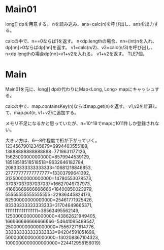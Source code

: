 # Main01
long\[\] dpを用意する。
nを読み込み、ans=calc(n)を呼び出し、ansを出力する。

calcの中で、n==0ならば1を返す。
n<dp.lengthの場合、nn=(int)nを入れ、dp[nn]>0ならばdp[nn]を返す。
v1=calc(n/2)、v2=calc(n/3)を呼び出し、n<dp.lengthの場合dp[nn]=v1+v2を入れる。
v1+v2を返す。
TLE7個。

# Main
Main01を元に、long\[\] dpの代わりにMap<Long, Long> mapにキャッシュする。

calcの中で、map.containsKey(n)ならばmap.get(n)を返す。
v1,v2を計算して、map.put(n, v1+v2)に追加する。

メモリ不足になるかと思っていたが、n=10^18でmapに1011件しか登録されない。

大きい方は、6～8件程度で桁が下がっていく。
12345679012345679=6994403555189, 13888888888888888=7719631177126, 
15625000000000000=8579944539129, 18518518518518518=9632646182784, 
20833333333333333=10681218846853, 27777777777777777=13303799641392, 
31250000000000000=14780553078573, 37037037037037037=16627049737973, 
41666666666666666=18400850023979, 55555555555555555=22936445824176, 
62500000000000000=25461771925426, 83333333333333333=31704649665371, 
111111111111111111=39563495562149, 125000000000000000=43862621949405, 
166666666666666666=54641095489547, 250000000000000000=75567271614776, 
333333333333333333=94204591051696, 500000000000000000=130208367104323, 
1000000000000000000=224412958156019}

